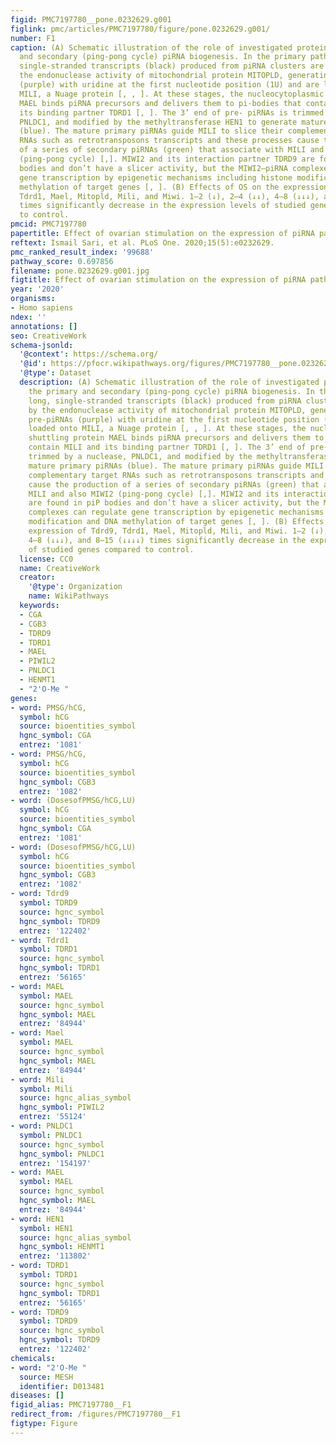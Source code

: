 ```yaml
---
figid: PMC7197780__pone.0232629.g001
figlink: pmc/articles/PMC7197780/figure/pone.0232629.g001/
number: F1
caption: (A) Schematic illustration of the role of investigated proteins in the primary
  and secondary (ping-pong cycle) piRNA biogenesis. In the primary pathway, long,
  single-stranded transcripts (black) produced from piRNA clusters are processed by
  the endonuclease activity of mitochondrial protein MITOPLD, generating the pre-piRNAs
  (purple) with uridine at the first nucleotide position (1U) and are loaded onto
  MILI, a Nuage protein [, , ]. At these stages, the nucleocytoplasmic shuttling protein
  MAEL binds piRNA precursors and delivers them to pi-bodies that contain MILI and
  its binding partner TDRD1 [, ]. The 3’ end of pre- piRNAs is trimmed by a nuclease,
  PNLDC1, and modified by the methyltransferase HEN1 to generate mature primary piRNAs
  (blue). The mature primary piRNAs guide MILI to slice their complementary target
  RNAs such as retrotransposons transcripts and these processes cause the production
  of a series of secondary piRNAs (green) that associate with MILI and also MIWI2
  (ping-pong cycle) [,]. MIWI2 and its interaction partner TDRD9 are found in piP
  bodies and don’t have a slicer activity, but the MIWI2–piRNA complexes can regulate
  gene transcription by epigenetic mechanisms including histone modification and DNA
  methylation of target genes [, ]. (B) Effects of OS on the expression of Tdrd9,
  Tdrd1, Mael, Mitopld, Mili, and Miwi. 1–2 (↓), 2–4 (↓↓), 4–8 (↓↓↓), and 8–15 (↓↓↓↓)
  times significantly decrease in the expression levels of studied genes compared
  to control.
pmcid: PMC7197780
papertitle: Effect of ovarian stimulation on the expression of piRNA pathway proteins.
reftext: Ismail Sari, et al. PLoS One. 2020;15(5):e0232629.
pmc_ranked_result_index: '99688'
pathway_score: 0.697856
filename: pone.0232629.g001.jpg
figtitle: Effect of ovarian stimulation on the expression of piRNA pathway proteins
year: '2020'
organisms:
- Homo sapiens
ndex: ''
annotations: []
seo: CreativeWork
schema-jsonld:
  '@context': https://schema.org/
  '@id': https://pfocr.wikipathways.org/figures/PMC7197780__pone.0232629.g001.html
  '@type': Dataset
  description: (A) Schematic illustration of the role of investigated proteins in
    the primary and secondary (ping-pong cycle) piRNA biogenesis. In the primary pathway,
    long, single-stranded transcripts (black) produced from piRNA clusters are processed
    by the endonuclease activity of mitochondrial protein MITOPLD, generating the
    pre-piRNAs (purple) with uridine at the first nucleotide position (1U) and are
    loaded onto MILI, a Nuage protein [, , ]. At these stages, the nucleocytoplasmic
    shuttling protein MAEL binds piRNA precursors and delivers them to pi-bodies that
    contain MILI and its binding partner TDRD1 [, ]. The 3’ end of pre- piRNAs is
    trimmed by a nuclease, PNLDC1, and modified by the methyltransferase HEN1 to generate
    mature primary piRNAs (blue). The mature primary piRNAs guide MILI to slice their
    complementary target RNAs such as retrotransposons transcripts and these processes
    cause the production of a series of secondary piRNAs (green) that associate with
    MILI and also MIWI2 (ping-pong cycle) [,]. MIWI2 and its interaction partner TDRD9
    are found in piP bodies and don’t have a slicer activity, but the MIWI2–piRNA
    complexes can regulate gene transcription by epigenetic mechanisms including histone
    modification and DNA methylation of target genes [, ]. (B) Effects of OS on the
    expression of Tdrd9, Tdrd1, Mael, Mitopld, Mili, and Miwi. 1–2 (↓), 2–4 (↓↓),
    4–8 (↓↓↓), and 8–15 (↓↓↓↓) times significantly decrease in the expression levels
    of studied genes compared to control.
  license: CC0
  name: CreativeWork
  creator:
    '@type': Organization
    name: WikiPathways
  keywords:
  - CGA
  - CGB3
  - TDRD9
  - TDRD1
  - MAEL
  - PIWIL2
  - PNLDC1
  - HENMT1
  - "2'O-Me "
genes:
- word: PMSG/hCG,
  symbol: hCG
  source: bioentities_symbol
  hgnc_symbol: CGA
  entrez: '1081'
- word: PMSG/hCG,
  symbol: hCG
  source: bioentities_symbol
  hgnc_symbol: CGB3
  entrez: '1082'
- word: (DosesofPMSG/hCG,LU)
  symbol: hCG
  source: bioentities_symbol
  hgnc_symbol: CGA
  entrez: '1081'
- word: (DosesofPMSG/hCG,LU)
  symbol: hCG
  source: bioentities_symbol
  hgnc_symbol: CGB3
  entrez: '1082'
- word: Tdrd9
  symbol: TDRD9
  source: hgnc_symbol
  hgnc_symbol: TDRD9
  entrez: '122402'
- word: Tdrd1
  symbol: TDRD1
  source: hgnc_symbol
  hgnc_symbol: TDRD1
  entrez: '56165'
- word: MAEL
  symbol: MAEL
  source: hgnc_symbol
  hgnc_symbol: MAEL
  entrez: '84944'
- word: Mael
  symbol: MAEL
  source: hgnc_symbol
  hgnc_symbol: MAEL
  entrez: '84944'
- word: Mili
  symbol: Mili
  source: hgnc_alias_symbol
  hgnc_symbol: PIWIL2
  entrez: '55124'
- word: PNLDC1
  symbol: PNLDC1
  source: hgnc_symbol
  hgnc_symbol: PNLDC1
  entrez: '154197'
- word: MAEL
  symbol: MAEL
  source: hgnc_symbol
  hgnc_symbol: MAEL
  entrez: '84944'
- word: HEN1
  symbol: HEN1
  source: hgnc_alias_symbol
  hgnc_symbol: HENMT1
  entrez: '113802'
- word: TDRD1
  symbol: TDRD1
  source: hgnc_symbol
  hgnc_symbol: TDRD1
  entrez: '56165'
- word: TDRD9
  symbol: TDRD9
  source: hgnc_symbol
  hgnc_symbol: TDRD9
  entrez: '122402'
chemicals:
- word: "2'O-Me "
  source: MESH
  identifier: D013481
diseases: []
figid_alias: PMC7197780__F1
redirect_from: /figures/PMC7197780__F1
figtype: Figure
---
```

